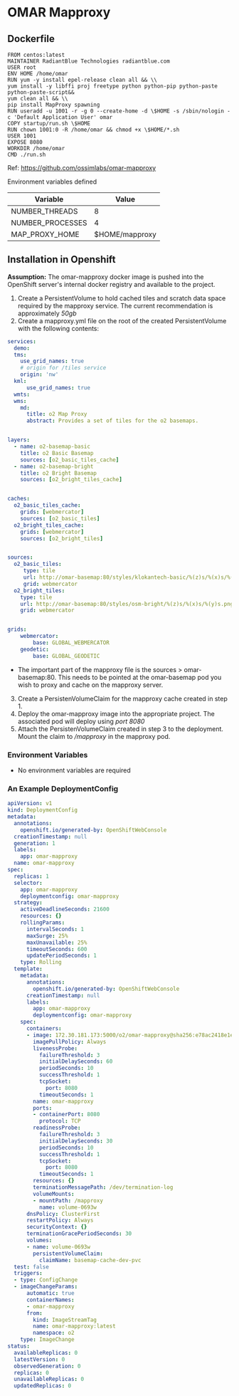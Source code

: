 # OMAR Mapproxy

## Dockerfile

```
FROM centos:latest
MAINTAINER RadiantBlue Technologies radiantblue.com
USER root
ENV HOME /home/omar
RUN yum -y install epel-release clean all && \\
yum install -y libffi proj freetype python python-pip python-paste python-paste-script&&
yum clean all && \\
pip install MapProxy spawning
RUN useradd -u 1001 -r -g 0 --create-home -d \$HOME -s /sbin/nologin -c 'Default Application User' omar
COPY startup/run.sh \$HOME
RUN chown 1001:0 -R /home/omar && chmod +x \$HOME/*.sh
USER 1001
EXPOSE 8080
WORKDIR /home/omar
CMD ./run.sh
```

Ref: <https://github.com/ossimlabs/omar-mapproxy>

Environment variables defined

|Variable|Value|
|------|------|
|NUMBER_THREADS|8|
|NUMBER_PROCESSES|4|
|MAP_PROXY_HOME|$HOME/mapproxy|

## Installation in Openshift

**Assumption:** The omar-mapproxy docker image is pushed into the OpenShift server's internal docker registry and available to the project.

1. Create a PersistentVolume to hold cached tiles and scratch data space required by the mapproxy service. The current recommendation is approximately *50gb*
2. Create a mapproxy.yml file on the root of the created PersistentVolume with the following contents:

```yaml
services:
  demo:
  tms:
    use_grid_names: true
    # origin for /tiles service
    origin: 'nw'
  kml:
      use_grid_names: true
  wmts:
  wms:
    md:
      title: o2 Map Proxy
      abstract: Provides a set of tiles for the o2 basemaps.


layers:
  - name: o2-basemap-basic
    title: o2 Basic Basemap
    sources: [o2_basic_tiles_cache]
  - name: o2-basemap-bright
    title: o2 Bright Basemap
    sources: [o2_bright_tiles_cache]


caches:
  o2_basic_tiles_cache:
    grids: [webmercator]
    sources: [o2_basic_tiles]
  o2_bright_tiles_cache:
    grids: [webmercator]
    sources: [o2_bright_tiles]


sources:
  o2_basic_tiles:
     type: tile
     url: http://omar-basemap:80/styles/klokantech-basic/%(z)s/%(x)s/%(y)s.png
     grid: webmercator
  o2_bright_tiles:
    type: tile
    url: http://omar-basemap:80/styles/osm-bright/%(z)s/%(x)s/%(y)s.png
    grid: webmercator


grids:
    webmercator:
        base: GLOBAL_WEBMERCATOR
    geodetic:
        base: GLOBAL_GEODETIC
```

* The important part of the mapproxy file is the sources > omar-basemap:80. This needs to be pointed at the omar-basemap pod you wish to proxy and cache on the mapproxy server.

3. Create a PersistenVolumeClaim for the mapproxy cache created in step 1.
4. Deploy the omar-mapproxy image into the appropriate project. The associated pod will deploy using *port 8080*
5. Attach the PersistenVolumeClaim created in step 3 to the deployment. Mount the claim to */mapproxy* in the mapproxy pod.

### Environment Variables
* No environment variables are required

### An Example DeploymentConfig

```yaml
apiVersion: v1
kind: DeploymentConfig
metadata:
  annotations:
    openshift.io/generated-by: OpenShiftWebConsole
  creationTimestamp: null
  generation: 1
  labels:
    app: omar-mapproxy
  name: omar-mapproxy
spec:
  replicas: 1
  selector:
    app: omar-mapproxy
    deploymentconfig: omar-mapproxy
  strategy:
    activeDeadlineSeconds: 21600
    resources: {}
    rollingParams:
      intervalSeconds: 1
      maxSurge: 25%
      maxUnavailable: 25%
      timeoutSeconds: 600
      updatePeriodSeconds: 1
    type: Rolling
  template:
    metadata:
      annotations:
        openshift.io/generated-by: OpenShiftWebConsole
      creationTimestamp: null
      labels:
        app: omar-mapproxy
        deploymentconfig: omar-mapproxy
    spec:
      containers:
      - image: 172.30.181.173:5000/o2/omar-mapproxy@sha256:e78ac2418e1e6d12641e721738664c2c30104c66243eaa03c07ab0c19f6d5832
        imagePullPolicy: Always
        livenessProbe:
          failureThreshold: 3
          initialDelaySeconds: 60
          periodSeconds: 10
          successThreshold: 1
          tcpSocket:
            port: 8080
          timeoutSeconds: 1
        name: omar-mapproxy
        ports:
        - containerPort: 8080
          protocol: TCP
        readinessProbe:
          failureThreshold: 3
          initialDelaySeconds: 30
          periodSeconds: 10
          successThreshold: 1
          tcpSocket:
            port: 8080
          timeoutSeconds: 1
        resources: {}
        terminationMessagePath: /dev/termination-log
        volumeMounts:
        - mountPath: /mapproxy
          name: volume-0693w
      dnsPolicy: ClusterFirst
      restartPolicy: Always
      securityContext: {}
      terminationGracePeriodSeconds: 30
      volumes:
      - name: volume-0693w
        persistentVolumeClaim:
          claimName: basemap-cache-dev-pvc
  test: false
  triggers:
  - type: ConfigChange
  - imageChangeParams:
      automatic: true
      containerNames:
      - omar-mapproxy
      from:
        kind: ImageStreamTag
        name: omar-mapproxy:latest
        namespace: o2
    type: ImageChange
status:
  availableReplicas: 0
  latestVersion: 0
  observedGeneration: 0
  replicas: 0
  unavailableReplicas: 0
  updatedReplicas: 0
```
